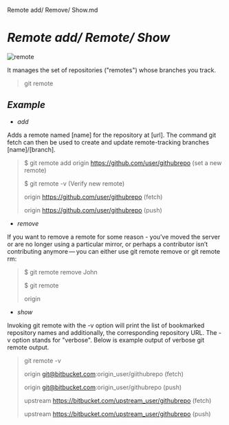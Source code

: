 Remote add/ Remove/ Show.md
# *Remote add/ Remote/ Show* 
![remote](https://wac-cdn.atlassian.com/dam/jcr:df13d351-6189-4f0b-94f0-21d3fcd66038/01.svg?cdnVersion=1253)

It manages the set of repositories ("remotes") whose branches you track.

> git remote



## *Example*

- *add*

Adds a remote named [name] for the repository at [url]. The command git fetch <name> can then be used to create and update remote-tracking branches [name]/[branch].

>$ git remote add origin https://github.com/user/githubrepo (set a new remote)
>
> $ git remote -v (Verify new remote)
>
> origin  https://github.com/user/githubrepo (fetch)
>
> origin  https://github.com/user/githubrepo (push)

- *remove*

If you want to remove a remote for some reason - you’ve moved the server or are no longer using a particular mirror, or perhaps a contributor isn’t contributing anymore — you can either use git remote remove or git remote rm:

> $ git remote remove John
>
>$ git remote
>
>origin

- *show*

Invoking git remote with the -v option will print the list of bookmarked repository names and additionally, the corresponding repository URL. The -v option stands for "verbose". Below is example output of verbose git remote output.

> git remote -v
>
> origin  git@bitbucket.com:origin_user/giithubrepo (fetch)
>
> origin  git@bitbucket.com:origin_user/githubrepo (push)
>
> upstream    https://bitbucket.com/upstream_user/githubrepo (fetch)
>
> upstream    https://bitbucket.com/upstream_user/githubrepo (push)

>
